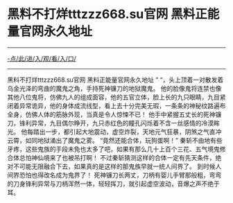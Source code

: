 # 黑料不打烊tttzzz668.su官网 黑料正能量官网永久地址

<hr><a href="http://www.baidu.com/link?url=ok3_Ml5QdPpOWDUDT8PseJcBKYiYUthhvs1MDf_XWaxIqoOiiz3h9rK40scs4rg4&wd">-点/此/进/入/观/看/入/口/</a><hr>

黑料不打烊tttzzz668.su官网 黑料正能量官网永久地址
”
    “，头上顶着一对散发着乌金光泽的弯曲的魔鬼之角，手持死神镰刀的地狱魔鬼。
    他的脸像鬼将连禁也像其他八位鬼将，仿佛九人的组成面容，他的五官立体，脸上长的九只眼睛，九目紧闭着异常诡异，他的身体成流线型，看上去十分完美无瑕，一条条的神秘纹路遍布全身，仿佛人体的筋脉外现，当真是令人惊悚不已！
    他手中紧握五丈长的死神镰刀，锋利异常，九目偶尔睁开，九只赤红色的瞳孔闪烁着不含一丝感情的冷漠眸光。
    他每踏出一步，都引起大地震动，虚空炸裂，天地元气狂暴，阴煞之气直冲云霄，如同地狱涌出了魔鬼之雾。
    “竟然还能合体，玩狗蛋啊！”
    秦斩不由地有些牙疼，这些鬼族的手段未免也太多了吧，如果有那么几十上百个三花、五气境鬼修合体总怕神仙境来了也被吊打啊！
    不过秦斩猜测这样的合体一定有先天条件，绝对不可能无限融合下去，如果真的是这样的那鬼族早就一统人间界了。
    到时候人间界恐怕也得改名成为鬼界了！
    死神镰刀长两丈，刀柄有婴儿手臂那般粗，弯弯的刀身锋利异常与刀柄浑然一体，轻轻挥刀，就引起虚空波动，音爆之声不绝于耳。
